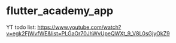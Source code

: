 # flutter_academy_app

YT todo list:
https://www.youtube.com/watch?v=egk2FjWvfWE&list=PLGaOr70JhWvUpeQWXt_9_V8L0sGjyOkZ9
